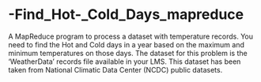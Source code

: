 # -Find_Hot-_Cold_Days_mapreduce
A MapReduce program to process a dataset with temperature records. You need to find the Hot and Cold days in a
year based on the maximum and minimum temperatures on those days. The dataset for this problem is the ‘WeatherData’ records file available in your LMS. This dataset has been taken from  National Climatic Data Center (NCDC)  public datasets. 
